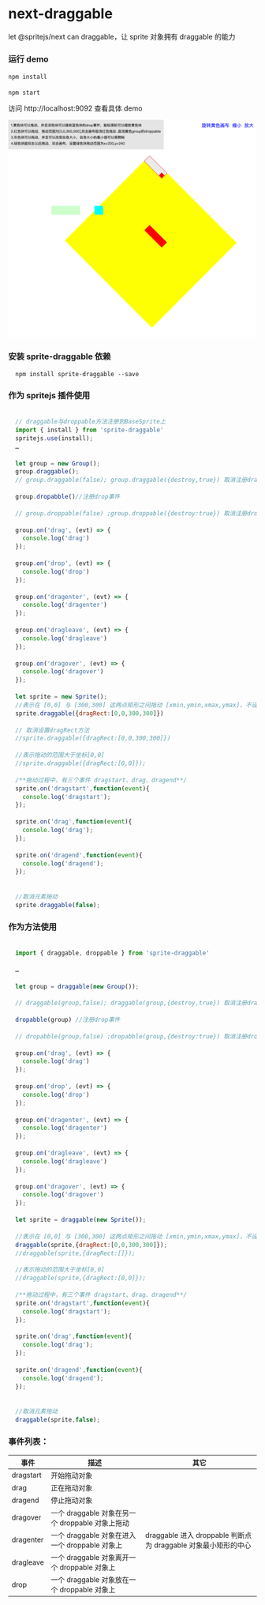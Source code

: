 # next-draggable

let @spritejs/next can draggable，让 sprite 对象拥有 draggable 的能力

### 运行 demo

```
npm install

npm start
```

访问 http://localhost:9092 查看具体 demo


![next-draggable](/next-draggable.png)

### 安装 sprite-draggable 依赖

```
  npm install sprite-draggable --save
```

### 作为 spritejs 插件使用

```javascript

  // draggable与droppable方法注册到BaseSprite上
  import { install } from 'sprite-draggable'
  spritejs.use(install);
  …

  let group = new Group();
  group.draggable();
  // group.draggable(false); group.draggable({destroy,true}) 取消注册drag

  group.dropabble()//注册drop事件

  // group.droppable(false) ;group.droppable({destroy:true}) 取消注册drop

  group.on('drag', (evt) => {
    console.log('drag')
  });

  group.on('drop', (evt) => {
    console.log('drop')
  });

  group.on('dragenter', (evt) => {
    console.log('dragenter')
  });

  group.on('dragleave', (evt) => {
    console.log('dragleave')
  });

  group.on('dragover', (evt) => {
    console.log('dragover')
  });

  let sprite = new Sprite();
  //表示在 [0,0] 与 [300,300] 这两点矩形之间拖动 [xmin,ymin,xmax,ymax]，不设置表示不控制拖动范围
  sprite.draggable({dragRect:[0,0,300,300]})

  // 取消设置dragRect方法
  //sprite.draggable({dragRect:[0,0,300,300]})

  //表示拖动的范围大于坐标[0,0]
  //sprite.draggable({dragRect:[0,0]});

  /**拖动过程中，有三个事件 dragstart、drag、dragend**/
  sprite.on('dragstart',function(event){
    console.log('dragstart');
  });

  sprite.on('drag',function(event){
    console.log('drag');
  });

  sprite.on('dragend',function(event){
    console.log('dragend');
  });


  //取消元素拖动
  sprite.draggable(false);

```

### 作为方法使用

```javascript

  import { draggable, droppable } from 'sprite-draggable'

  …

  let group = draggable(new Group());

  // draggable(group,false); draggable(group,{destroy,true}) 取消注册drag

  dropabble(group) //注册drop事件

  // dropabble(group,false) ;dropabble(group,{destroy:true}) 取消注册drop

  group.on('drag', (evt) => {
    console.log('drag')
  });

  group.on('drop', (evt) => {
    console.log('drop')
  });

  group.on('dragenter', (evt) => {
    console.log('dragenter')
  });

  group.on('dragleave', (evt) => {
    console.log('dragleave')
  });

  group.on('dragover', (evt) => {
    console.log('dragover')
  });

  let sprite = draggable(new Sprite());

  //表示在 [0,0] 与 [300,300] 这两点矩形之间拖动 [xmin,ymin,xmax,ymax]，不设置表示不控制拖动范围
  draggable(sprite,{dragRect:[0,0,300,300]});
  //draggable(sprite,{dragRect:[]});

  //表示拖动的范围大于坐标[0,0]
  //draggable(sprite,{dragRect:[0,0]});

  /**拖动过程中，有三个事件 dragstart、drag、dragend**/
  sprite.on('dragstart',function(event){
    console.log('dragstart');
  });

  sprite.on('drag',function(event){
    console.log('drag');
  });

  sprite.on('dragend',function(event){
    console.log('dragend');
  });


  //取消元素拖动
  draggable(sprite,false);

```

### 事件列表：

| 事件      | 描述                                             | 其它                                                           |
| --------- | ------------------------------------------------ | -------------------------------------------------------------- |
| dragstart | 开始拖动对象                                     |                                                                |
| drag      | 正在拖动对象                                     |                                                                |
| dragend   | 停止拖动对象                                     |                                                                |
| dragover  | 一个 draggable 对象在另一个 droppable 对象上拖动 |                                                                |
| dragenter | 一个 draggable 对象在进入一个 droppable 对象上   | draggable 进入 droppable 判断点为 draggable 对象最小矩形的中心 |
| dragleave | 一个 draggable 对象离开一个 droppable 对象上     |                                                                |
| drop      | 一个 draggable 对象放在一个 droppable 对象上     |                                                                |

